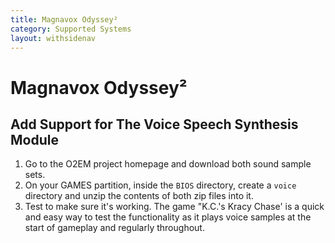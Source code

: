 ```yaml
---
title: Magnavox Odyssey²
category: Supported Systems
layout: withsidenav
---
```


# Magnavox Odyssey²

## Add Support for The Voice Speech Synthesis Module

1. Go to the O2EM project homepage and download both sound sample sets.
2. On your GAMES partition, inside the `BIOS` directory, create a `voice` directory and unzip the contents of both zip files into it.
3. Test to make sure it's working.  The game "K.C.'s Kracy Chase' is a quick and easy way to test the functionality as it plays voice samples at the start of gameplay and regularly throughout.
